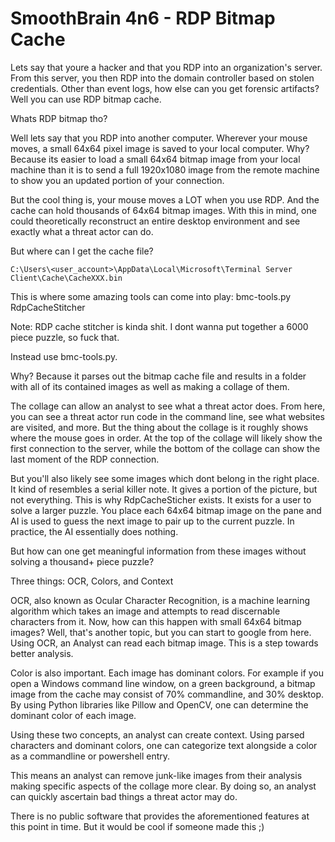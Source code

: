 # SmoothBrain 4n6 - RDP Bitmap Cache

Lets say that youre a hacker and that you RDP into an organization's server. From this server, you then RDP into the domain controller based on stolen credentials. Other than event logs, how else can you get forensic artifacts? Well you can use RDP bitmap cache. 

Whats RDP bitmap tho?

Well lets say that you RDP into another computer. Wherever your mouse moves, a small 64x64 pixel image is saved to your local computer. Why? Because its easier to load a small 64x64 bitmap image from your local machine than it is to send a full 1920x1080 image from the remote machine to show you an updated portion of your connection. 

But the cool thing is, your mouse moves a LOT when you use RDP. And the cache can hold thousands of 64x64 bitmap images. With this in mind, one could theoretically reconstruct an entire desktop environment and see exactly what a threat actor can do. 

But where can I get the cache file? 

```
C:\Users\<user_account>\AppData\Local\Microsoft\Terminal Server Client\Cache\CacheXXX.bin
```
This is where some amazing tools can come into play:
bmc-tools.py 
RdpCacheStitcher

Note: RDP cache stitcher is kinda shit. I dont wanna put together a 6000 piece puzzle, so fuck that. 

Instead use bmc-tools.py.

Why? Because it parses out the bitmap cache file and results in a folder with all of its contained images as well as making a collage of them.

The collage can allow an analyst to see what a threat actor does. From here, you can see a threat actor run code in the command line, see what websites are visited, and more.  But the thing about the collage is it roughly shows where the mouse goes in order. At the top of the collage will likely show the first connection to the server, while the bottom of the collage can show the last moment of the RDP connection. 

But you'll also likely see some images which dont belong in the right place. It kind of resembles a serial killer note. It gives a portion of the picture, but not everything. This is why RdpCacheSticher exists. It exists for a user to solve a larger puzzle. You place each 64x64 bitmap image on the pane and AI is used to guess the next image to pair up to the current puzzle. In practice, the AI essentially does nothing. 

But how can one get meaningful information from these images without solving a thousand+ piece puzzle?

Three things: OCR, Colors, and Context

OCR, also known as Ocular Character Recognition, is a machine learning algorithm which takes an image and attempts to read discernable characters from it. Now, how can this happen with small 64x64 bitmap images? Well, that's another topic, but you can start to google from here. Using OCR, an Analyst can read each bitmap image. This is a step towards better analysis.

Color is also important. Each image has dominant colors. For example if you open a Windows command line window, on a green background, a bitmap image from the cache may consist of 70% commandline,  and 30% desktop. By using Python libraries like Pillow and OpenCV, one can determine the dominant color of each image. 

Using these two concepts, an analyst can create context. Using parsed characters and dominant colors, one can categorize text alongside a color as a commandline or powershell entry. 

This means an analyst can remove junk-like images from their analysis making specific aspects of the collage more clear. By doing so, an analyst can quickly ascertain bad things a threat actor may do.

There is no public software that provides the aforementioned features at this point in time. But it would be cool if someone made this ;)
